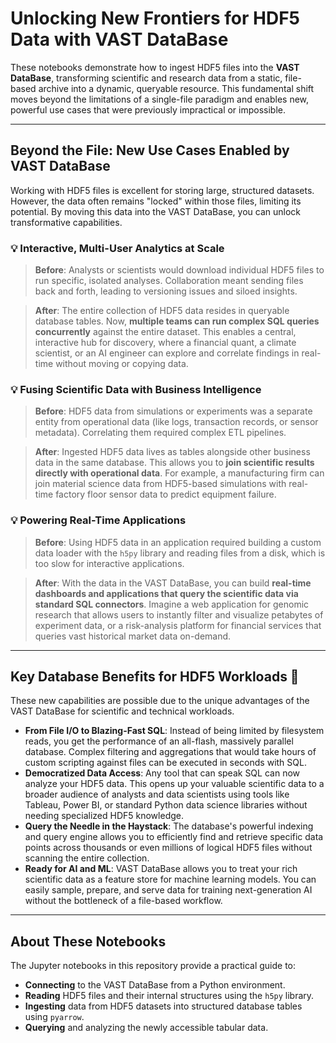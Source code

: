 # Unlocking New Frontiers for HDF5 Data with VAST DataBase

These notebooks demonstrate how to ingest HDF5 files into the **VAST DataBase**, transforming scientific and research data from a static, file-based archive into a dynamic, queryable resource. This fundamental shift moves beyond the limitations of a single-file paradigm and enables new, powerful use cases that were previously impractical or impossible.

---

## Beyond the File: New Use Cases Enabled by VAST DataBase

Working with HDF5 files is excellent for storing large, structured datasets. However, the data often remains "locked" within those files, limiting its potential. By moving this data into the VAST DataBase, you can unlock transformative capabilities.

### 💡 Interactive, Multi-User Analytics at Scale
> **Before**: Analysts or scientists would download individual HDF5 files to run specific, isolated analyses. Collaboration meant sending files back and forth, leading to versioning issues and siloed insights.

> **After**: The entire collection of HDF5 data resides in queryable database tables. Now, **multiple teams can run complex SQL queries concurrently** against the entire dataset. This enables a central, interactive hub for discovery, where a financial quant, a climate scientist, or an AI engineer can explore and correlate findings in real-time without moving or copying data.

### 💡 Fusing Scientific Data with Business Intelligence
> **Before**: HDF5 data from simulations or experiments was a separate entity from operational data (like logs, transaction records, or sensor metadata). Correlating them required complex ETL pipelines.

> **After**: Ingested HDF5 data lives as tables alongside other business data in the same database. This allows you to **join scientific results directly with operational data**. For example, a manufacturing firm can join material science data from HDF5-based simulations with real-time factory floor sensor data to predict equipment failure.

### 💡 Powering Real-Time Applications
> **Before**: Using HDF5 data in an application required building a custom data loader with the `h5py` library and reading files from a disk, which is too slow for interactive applications.

> **After**: With the data in the VAST DataBase, you can build **real-time dashboards and applications that query the scientific data via standard SQL connectors**. Imagine a web application for genomic research that allows users to instantly filter and visualize petabytes of experiment data, or a risk-analysis platform for financial services that queries vast historical market data on-demand.

---

## Key Database Benefits for HDF5 Workloads 🚀

These new capabilities are possible due to the unique advantages of the VAST DataBase for scientific and technical workloads.

- **From File I/O to Blazing-Fast SQL**: Instead of being limited by filesystem reads, you get the performance of an all-flash, massively parallel database. Complex filtering and aggregations that would take hours of custom scripting against files can be executed in seconds with SQL.
- **Democratized Data Access**: Any tool that can speak SQL can now analyze your HDF5 data. This opens up your valuable scientific data to a broader audience of analysts and data scientists using tools like Tableau, Power BI, or standard Python data science libraries without needing specialized HDF5 knowledge.
- **Query the Needle in the Haystack**: The database's powerful indexing and query engine allows you to efficiently find and retrieve specific data points across thousands or even millions of logical HDF5 files without scanning the entire collection.
- **Ready for AI and ML**: VAST DataBase allows you to treat your rich scientific data as a feature store for machine learning models. You can easily sample, prepare, and serve data for training next-generation AI without the bottleneck of a file-based workflow.

---

## About These Notebooks

The Jupyter notebooks in this repository provide a practical guide to:

- **Connecting** to the VAST DataBase from a Python environment.
- **Reading** HDF5 files and their internal structures using the `h5py` library.
- **Ingesting** data from HDF5 datasets into structured database tables using `pyarrow`.
- **Querying** and analyzing the newly accessible tabular data.
